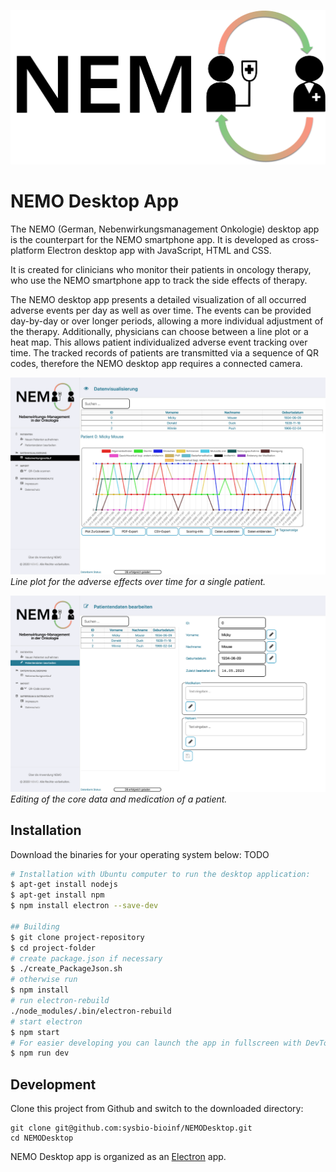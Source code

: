 ![NEMO Logo](assets/img/ZIVlogo2Coltransparent.png)

# NEMO Desktop App

The NEMO (German, Nebenwirkungsmanagement Onkologie) desktop app is the counterpart for the NEMO smartphone app. It is developed as cross-platform Electron desktop app with JavaScript, HTML and CSS.

It is created for clinicians who monitor their patients in oncology therapy, who use the NEMO smartphone app to track the side effects of therapy.

The NEMO desktop app presents a detailed visualization of all occurred adverse events per day as well as over time. The events can be provided day-by-day or over longer periods, allowing a more individual adjustment of the therapy. Additionally, physicians can choose between a line plot or a heat map. This allows patient individualized adverse event tracking over time. 
The tracked records of patients are transmitted via a sequence of QR codes, therefore the NEMO desktop app requires a connected camera.

![Data Visualization](screenshots/visualisation.png)
*Line plot for the adverse effects over time for a single patient.*

![Edit Patient](screenshots/editpatient.png)
*Editing of the core data and medication of a patient.*


## Installation

Download the binaries for your operating system below:
TODO

```bash
# Installation with Ubuntu computer to run the desktop application:
$ apt-get install nodejs
$ apt-get install npm
$ npm install electron --save-dev

## Building
$ git clone project-repository
$ cd project-folder
# create package.json if necessary
$ ./create_PackageJson.sh 
# otherwise run
$ npm install
# run electron-rebuild
./node_modules/.bin/electron-rebuild
# start electron
$ npm start
# For easier developing you can launch the app in fullscreen with DevTools open:
$ npm run dev
```


## Development

Clone this project from Github and switch to the downloaded directory:
```halb 
git clone git@github.com:sysbio-bioinf/NEMODesktop.git
cd NEMODesktop
```

NEMO Desktop app is organized as an [Electron](https://www.electronjs.org/) app.
